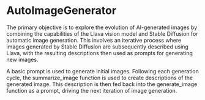 # AutoImageGenerator
The primary objective is to explore the evolution of AI-generated images by combining the capabilities of the Llava vision model and Stable Diffusion for automatic image generation. This involves an iterative process where images generated by Stable Diffusion are subsequently described using Llava, with the resulting descriptions then used as prompts for generating new images.

A basic prompt is used to generate initial images. Following each generation cycle, the summarize_image function is used to create descriptions of the generated image. This description is then fed back into the generate_image function as a prompt, driving the next iteration of image generation.

